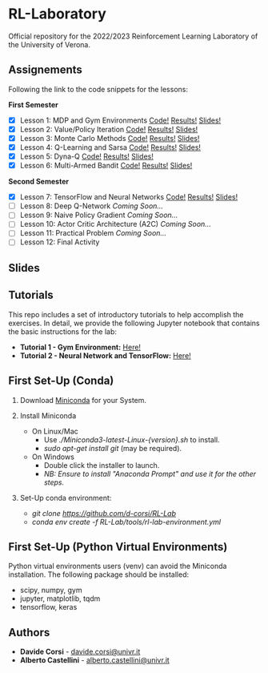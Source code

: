 # RL-Laboratory
Official repository for the 2022/2023 Reinforcement Learning Laboratory of the University of Verona.

## Assignements
Following the link to the code snippets for the lessons:

**First Semester**
- [x] Lesson 1: MDP and Gym Environments [Code!](lessons/lesson_1_code.py) [Results!](results/lesson_1_results.txt) [Slides!](slides/slides_lesson_1.pdf)
- [x] Lesson 2: Value/Policy Iteration [Code!](lessons/lesson_2_code.py) [Results!](results/lesson_2_results.txt) [Slides!](slides/slides_lesson_2.pdf)
- [x] Lesson 3: Monte Carlo Methods [Code!](lessons/lesson_3_code.py) [Results!](results/lesson_3_results.txt) [Slides!](slides/slides_lesson_3.pdf)
- [x] Lesson 4: Q-Learning and Sarsa [Code!](lessons/lesson_4_code.py) [Results!](results/lesson_4_results.txt) [Slides!](slides/slides_lesson_4.pdf)
- [x] Lesson 5: Dyna-Q [Code!](lessons/lesson_5_code.py) [Results!](results/lesson_5_results.txt) [Slides!](slides/slides_lesson_5.pdf)
- [x] Lesson 6: Multi-Armed Bandit [Code!](lessons/lesson_6_code.py) [Results!](results/lesson_6_results.txt) [Slides!](slides/slides_lesson_6.pdf)

**Second Semester**
- [x] Lesson 7:  TensorFlow and Neural Networks [Code!](lessons/lesson_7_code.py) [Results!](results/lesson_7_results.txt) [Slides!](slides/slides_lesson_7.pdf)
- [ ] Lesson 8:  Deep Q-Network *Coming Soon...*
- [ ] Lesson 9:  Naive Policy Gradient *Coming Soon...*
- [ ] Lesson 10: Actor Critic Architecture (A2C) *Coming Soon...*
- [ ] Lesson 11: Practical Problem *Coming Soon...*
- [ ] Lesson 12: Final Activity

## Slides

## Tutorials
This repo includes a set of introductory tutorials to help accomplish the exercises. In detail, we provide the following Jupyter notebook that contains the basic instructions for the lab:
- **Tutorial 1 - Gym Environment:** [Here!](tutorials/tutorial_environment.ipynb)
- **Tutorial 2 - Neural Network and TensorFlow:** [Here!](tutorials/tutorial_tensorflow.ipynb)

## First Set-Up (Conda)
1. Download [Miniconda](https://docs.conda.io/en/latest/miniconda.html) for your System.

2.  Install Miniconda
	- On Linux/Mac 
		- Use *./Miniconda3-latest-Linux-{version}.sh* to install.
		- *sudo apt-get install git* (may be required).
	- On Windows
		- Double click the installer to launch.
		- *NB: Ensure to install "Anaconda Prompt" and use it for the other steps.*

3.  Set-Up conda environment:
	- *git clone https://github.com/d-corsi/RL-Lab*
	- *conda env create -f RL-Lab/tools/rl-lab-environment.yml*

## First Set-Up (Python Virtual Environments)
Python virtual environments users (venv) can avoid the Miniconda installation. The following package should be installed:
  - scipy, numpy, gym
  - jupyter, matplotlib, tqdm
  - tensorflow, keras

## Authors
*  **Davide Corsi** - davide.corsi@univr.it
*  **Alberto Castellini** - alberto.castellini@univr.it
